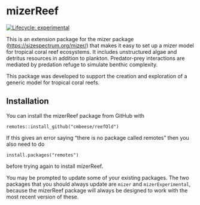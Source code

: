 # mizerReef

<!-- badges: start -->
[![Lifecycle: experimental](https://img.shields.io/badge/lifecycle-experimental-orange.svg)](https://lifecycle.r-lib.org/articles/stages.html#experimental)
<!-- badges: end -->

This is an extension package for the mizer package (<https://sizespectrum.org/mizer/>) that makes it easy to set up a mizer model for tropical coral reef ecosystems. It includes unstructured algae and detritus resources in addition to plankton. Predator-prey interactions are mediated by predation refuge to simulate benthic complexity.

This package was developed to support the creation and exploration of a generic model for tropical coral reefs. 

## Installation

You can install the mizerReef package from GitHub with

```{r}
remotes::install_github("cmbeese/reefOld")
```

If this gives an error saying “there is no package called remotes” then you also need to do

```{r}
install.packages("remotes")
```

before trying again to install mizerReef.

You may be prompted to update some of your existing packages. The two packages that you should always update are `mizer` and `mizerExperimental`, because the mizerReef package will always be designed to work with the most recent version of these.




